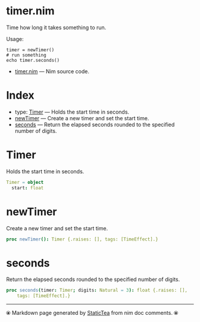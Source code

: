 # timer.nim

Time how long it takes something to run.

Usage:

~~~
timer = newTimer()
# run something
echo timer.seconds()
~~~

* [timer.nim](../src/timer.nim) &mdash; Nim source code.
# Index

* type: [Timer](#timer) &mdash; Holds the start time in seconds.
* [newTimer](#newtimer) &mdash; Create a new timer and set the start time.
* [seconds](#seconds) &mdash; Return the elapsed seconds rounded to the specified number of digits.

# Timer

Holds the start time in seconds.

```nim
Timer = object
  start: float
```

# newTimer

Create a new timer and set the start time.

```nim
proc newTimer(): Timer {.raises: [], tags: [TimeEffect].}
```

# seconds

Return the elapsed seconds rounded to the specified number of digits.

```nim
proc seconds(timer: Timer; digits: Natural = 3): float {.raises: [],
    tags: [TimeEffect].}
```


---
⦿ Markdown page generated by [StaticTea](https://github.com/flenniken/statictea/) from nim doc comments. ⦿
